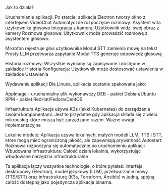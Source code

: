 
Jak to działa?

Uruchamianie aplikacji: Po starcie, aplikacja Electron tworzy okno z interfejsem VideoChat
Automatyczne rozpoczęcie rozmowy: Asystent wita użytkownika głosowo
Integracja z kamerą: Użytkownik widzi swój obraz z kamery
Rozmowa głosowa: Użytkownik może prowadzić rozmowę z asystentem głosowo:

Mikrofon rejestruje głos użytkownika
Moduł STT zamienia mowę na tekst
Prosty LLM przetwarza zapytanie
Moduł TTS generuje odpowiedź głosową


Historia rozmowy: Wszystkie wymiany są zapisywane i dostępne w zakładce Historia
Konfiguracja: Użytkownik może dostosować ustawienia w zakładce Ustawienia

Wydawanie aplikacji
Dla Linuxa, aplikacja zostanie spakowana jako:

AppImage - uruchamialny plik wykonawczy
DEB - pakiet Debian/Ubuntu
RPM - pakiet RedHat/Fedora/CentOS

Infrastruktura
Aplikacja używa K3s (lekki Kubernetes) do zarządzania swoimi komponentami. Jest to przydatne gdy aplikacja składa się z wielu mikrousług które muszą być zarządzane razem.
Ważne uwagi implementacyjne

Lokalne modele: Aplikacja używa lokalnych, małych modeli LLM, TTS i STT, które mogą mieć ograniczoną jakość, ale zapewniają prywatność
Autostart: Rozmowa rozpoczyna się automatycznie po uruchomieniu aplikacji
Wbudowana infrastruktura: Całość działa lokalnie, wykorzystując wbudowane narzędzia infrastrukturalne

Ta aplikacja łączy wszystkie technologie, o które pytałeś: interfejs desktopowy (Electron), model językowy (LLM), przetwarzanie mowy (TTS/STT) oraz infrastrukturę (K3s, Terraform, Ansible) w jedną, spójną całość dostępną jako pojedyncza aplikacja binarna.